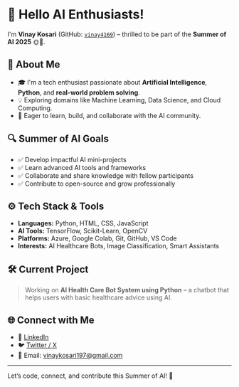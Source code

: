 # 👋 Hello AI Enthusiasts!

I'm **Vinay Kosari** (GitHub: [`vinay4169`](https://https://github.com/vinay4169)) – thrilled to be part of the **Summer of AI 2025** 🌞🤖.

## 🧠 About Me
- 🎓 I'm a tech enthusiast passionate about **Artificial Intelligence**, **Python**, and **real-world problem solving**.
- 💡 Exploring domains like Machine Learning, Data Science, and Cloud Computing.
- 🚀 Eager to learn, build, and collaborate with the AI community.

## 🔍 Summer of AI Goals
- ✅ Develop impactful AI mini-projects
- ✅ Learn advanced AI tools and frameworks
- ✅ Collaborate and share knowledge with fellow participants
- ✅ Contribute to open-source and grow professionally

## ⚙️ Tech Stack & Tools
- **Languages:** Python, HTML, CSS, JavaScript  
- **AI Tools:** TensorFlow, Scikit-Learn, OpenCV  
- **Platforms:** Azure, Google Colab, Git, GitHub, VS Code  
- **Interests:** AI Healthcare Bots, Image Classification, Smart Assistants

## 🛠️ Current Project
> Working on **AI Health Care Bot System using Python** – a chatbot that helps users with basic healthcare advice using AI.

## 🌐 Connect with Me
- 🔗 [LinkedIn](https://www.linkedin.com/in/vinay-kosari-67aa422a4/)
- 🐦 [Twitter / X](https://x.com/KosariVina37692)
- 📧 Email: vinaykosari197@gmail.com

---

Let’s code, connect, and contribute this Summer of AI! 🌟
